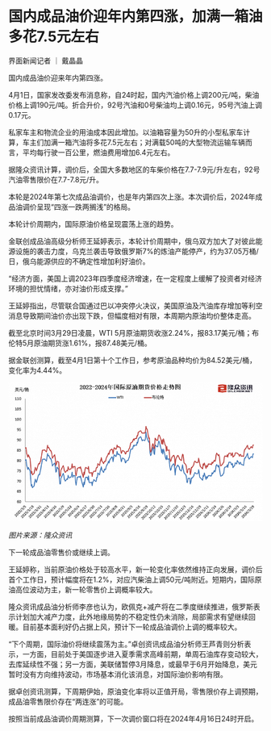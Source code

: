# 国内成品油价迎年内第四涨，加满一箱油多花7.5元左右

界面新闻记者 ｜ 戴晶晶

国内成品油价迎来年内第四涨。

4月1日，国家发改委发布消息称，自24时起，国内汽油价格上调200元/吨，柴油价格上调190元/吨。折合升价，92号汽油和0号柴油均上调0.16元，95号汽油上调0.17元。

私家车主和物流企业的用油成本因此增加。以油箱容量为50升的小型私家车计算，车主们加满一箱汽油将多花7.5元左右；对满载50吨的大型物流运输车辆而言，平均每行驶一百公里，燃油费用增加6.4元左右。

据隆众资讯计算，调价后，全国大多数地区的车柴价格在7.7-7.9元/升左右，92号汽油零售限价在7.7-7.8元/升。

本轮是2024年第七次成品油调价，也是年内第四次上涨。本次调价后，2024年成品油调价呈现“四涨一跌两搁浅”的格局。

本轮计价周期内，国际原油价格呈现震荡上涨的趋势。

金联创成品油高级分析师王延婷表示，本轮计价周期中，俄乌双方加大了对彼此能源设施的袭击力度，乌克兰袭击导致俄罗斯7%的炼油产能停产，约为37.05万桶/日，俄乌能源供应的不确定性增加利好油价。

“经济方面，美国上调2023年四季度经济增速，在一定程度上缓解了投资者对经济环境的担忧情绪，亦对油价形成支撑。”

王延婷指出，尽管联合国通过巴以冲突停火决议，美国原油及汽油库存增加等利空消息导致期间油价亦出现下跌，但幅度相对有限，本周期内原油均价整体走高。

截至北京时间3月29日凌晨，WTI 5月原油期货收涨2.24%，报83.17美元/桶；布伦特5月原油期货涨1.61%，报87.48美元/桶。

据金联创测算，截至4月1日第十个工作日，参考原油品种均价为84.52美元/桶，变化率为4.44%。

![7d3774df8857cdc969795f388425d66b.jpg](https://raw.githubusercontent.com/qqhsx/qqnews_image/main/2024/04/01/国内成品油价迎年内第四涨，加满一箱油多花7.5元左右/7d3774df8857cdc969795f388425d66b.jpg)

 _图片来源：隆众资讯_

下一轮成品油零售价或继续上调。

王延婷称，当前原油价格处于较高水平，新一轮变化率依然维持正向发展，调价后首个工作日，预计幅度将在1.2%，对应汽柴油上调50元/吨附近。短期内，国际原油高位波动为主，新一轮零售价上调概率较大。

隆众资讯成品油分析师李彦也认为，欧佩克+减产将在二季度继续推进，俄罗斯表示计划加大减产力度，此外地缘局势的不稳定性仍未消除，局部需求有望继续回暖。目前基本面利好仍占据上风，预计下一轮成品油调价上调的概率较大。

“下个周期，国际油价将继续震荡为主。”卓创资讯成品油分析师王芦青则分析表示，一方面，目前处于美国逐步进入夏季需求高峰前期，单周石油库存变动较大，去库延续性不强；另一方面，美联储暂停3月降息，或最早于6月开始降息，美元暂时没有方向维持波动，市场基本消化该消息，对国际油价影响有限。

据卓创资讯测算，下周期伊始，原油变化率将以正值开局，零售限价存上调预期，成品油零售限价存在“两连涨”的可能。

按照当前成品油调价周期测算，下一次调价窗口将在2024年4月16日24时开启。

